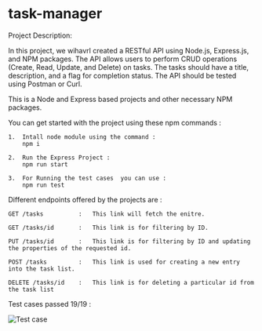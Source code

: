 # task-manager

Project Description:

In this project, we wihavrl created a RESTful API using Node.js, Express.js, and NPM packages. The API allows users to perform CRUD operations (Create, Read, Update, and Delete) on tasks. The tasks should have a title, description, and a flag for completion status. The API should be tested using Postman or Curl.

This is a Node and Express based projects and other necessary NPM packages.

You can get started with the project using these npm commands :
 
    1.  Intall node module using the command : 
        npm i

    2.  Run the Express Project :
        npm run start 

    3.  For Running the test cases  you can use :
        npm run test



Different endpoints offered by the projects are :

    GET /tasks          :   This link will fetch the enitre. 

    GET /tasks/id       :   This link is for filtering by ID.
    
    PUT /tasks/id       :   This link is for filtering by ID and updating the properties of the requested id.
    
    POST /tasks         :   This link is used for creating a new entry into the task list.
    
    DELETE /tasks/id    :   This link is for deleting a particular id from the task list 

Test cases passed 19/19 :

 ![Test case](https://github.com/Adityavikrambhatta/task-manager/blob/main/Screenshot%202024-04-14%20at%2010.00.44%E2%80%AFPM.png)






